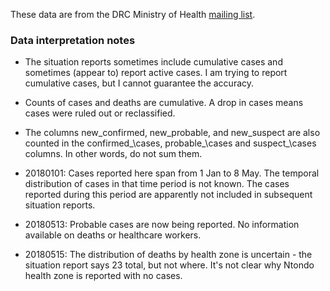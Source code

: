 These data are from the DRC Ministry of Health [mailing list](http://linkedin.us13.list-manage.com/subscribe?u=89e5755d2cca4840b1af93176&id=aedd23c530).

### Data interpretation notes

- The situation reports sometimes include cumulative cases and sometimes (appear to) report active cases.  I am trying to report cumulative cases, but I cannot guarantee the accuracy.

- Counts of cases and deaths are cumulative. A drop in cases means cases were ruled out or reclassified.

- The columns new\_confirmed, new\_probable, and new\_suspect are also counted in the confirmed_\cases, probable_\cases and suspect_\cases columns. In other words, do not sum them.

- 20180101: Cases reported here span from 1 Jan to 8 May. The temporal distribution of cases in that time period is not known. The cases reported during this period are apparently not included in subsequent situation reports.

- 20180513: Probable cases are now being reported. No information available on deaths or healthcare workers.

- 20180515: The distribution of deaths by health zone is uncertain - the situation report says 23 total, but not where. It's not clear why Ntondo health zone is reported with no cases.
